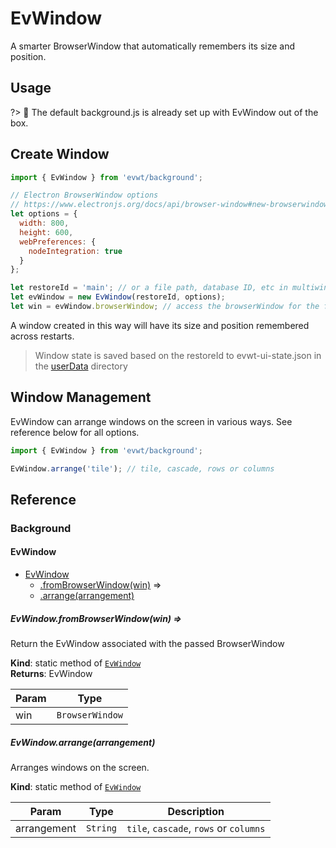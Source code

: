 # EvWindow
A smarter BrowserWindow that automatically remembers its size and position.

## Usage

?> 🧠 The default background.js is already set up with EvWindow out of the box.

## Create Window

```js
import { EvWindow } from 'evwt/background';

// Electron BrowserWindow options
// https://www.electronjs.org/docs/api/browser-window#new-browserwindowoptions
let options = {
  width: 800,
  height: 600,
  webPreferences: {
    nodeIntegration: true
  }
};

let restoreId = 'main'; // or a file path, database ID, etc in multiwindow apps
let evWindow = new EvWindow(restoreId, options);
let win = evWindow.browserWindow; // access the browserWindow for the full Electron API
```

A window created in this way will have its size and position remembered across restarts.

> Window state is saved based on the restoreId to evwt-ui-state.json in the [userData](https://www.electronjs.org/docs/api/app#appgetpathname) directory

## Window Management

EvWindow can arrange windows on the screen in various ways. See reference below for all options.

```js
import { EvWindow } from 'evwt/background';

EvWindow.arrange('tile'); // tile, cascade, rows or columns
```



## Reference
### Background

<a name="module_EvWindow"></a>

#### EvWindow

* [EvWindow](#module_EvWindow)
    * [.fromBrowserWindow(win)](#module_EvWindow.fromBrowserWindow) ⇒
    * [.arrange(arrangement)](#module_EvWindow.arrange)

<a name="module_EvWindow.fromBrowserWindow"></a>

##### EvWindow.fromBrowserWindow(win) ⇒
Return the EvWindow associated with the passed BrowserWindow

**Kind**: static method of [<code>EvWindow</code>](#module_EvWindow)  
**Returns**: EvWindow  

| Param | Type |
| --- | --- |
| win | <code>BrowserWindow</code> | 

<a name="module_EvWindow.arrange"></a>

##### EvWindow.arrange(arrangement)
Arranges windows on the screen.

**Kind**: static method of [<code>EvWindow</code>](#module_EvWindow)  

| Param | Type | Description |
| --- | --- | --- |
| arrangement | <code>String</code> | `tile`, `cascade`, `rows` or `columns` |



